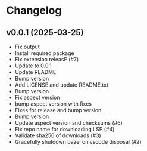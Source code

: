 # Changelog

## v0.0.1 (2025-03-25)

* Fix output
* Install required package
* Fix extension releasE (#7)
* Update to 0.0.1
* Update README
* Bump version
* Add LICENSE and update README.txt
* Bump version
* Fix aspect version
* bump aspect version with fixes
* Fixes for release and bump version
* Bump version
* Update aspect version and checksums (#6)
* Fix repo name for downloading LSP (#4)
* Validate sha256 of downloads (#3)
* Gracefully shutdown bazel on vscode disposal (#2)